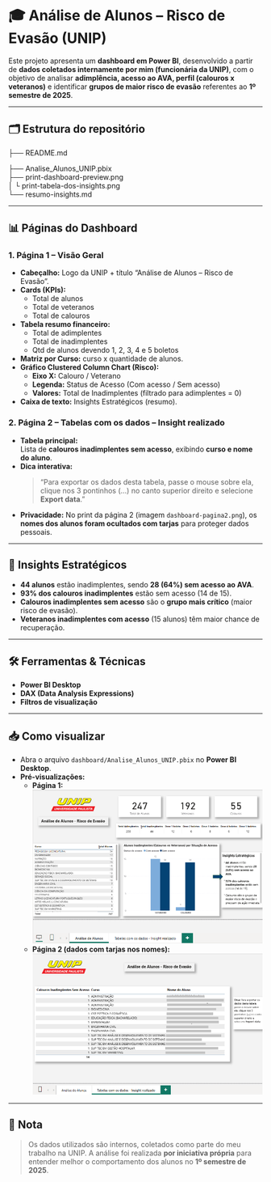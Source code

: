 # 🎓 Análise de Alunos – Risco de Evasão (UNIP)

Este projeto apresenta um **dashboard em Power BI**, desenvolvido a partir de **dados coletados internamente por mim (funcionária da UNIP)**, com o objetivo de analisar **adimplência, acesso ao AVA, perfil (calouros x veteranos)** e identificar **grupos de maior risco de evasão** referentes ao **1º semestre de 2025**.

---

## 🗂 Estrutura do repositório

├── README.md

├── Analise_Alunos_UNIP.pbix   
├── print-dashboard-preview.png      
│ └ print-tabela-dos-insights.png      
└── resumo-insights.md         

---

## 📊 Páginas do Dashboard

### **1. Página 1 – Visão Geral**
- **Cabeçalho:** Logo da UNIP + título “Análise de Alunos – Risco de Evasão”.
- **Cards (KPIs):**
  - Total de alunos
  - Total de veteranos
  - Total de calouros
- **Tabela resumo financeiro:**
  - Total de adimplentes
  - Total de inadimplentes
  - Qtd de alunos devendo 1, 2, 3, 4 e 5 boletos
- **Matriz por Curso:** curso x quantidade de alunos.
- **Gráfico Clustered Column Chart (Risco):**
  - **Eixo X:** Calouro / Veterano  
  - **Legenda:** Status de Acesso (Com acesso / Sem acesso)  
  - **Valores:** Total de Inadimplentes (filtrado para adimplentes = 0)
- **Caixa de texto:** Insights Estratégicos (resumo).

### **2. Página 2 – Tabelas com os dados – Insight realizado**
- **Tabela principal:**  
  Lista de **calouros inadimplentes sem acesso**, exibindo **curso e nome do aluno**.  
- **Dica interativa:**  
  > “Para exportar os dados desta tabela, passe o mouse sobre ela, clique nos 3 pontinhos (...) no canto superior direito e selecione **Export data**.”  
- **Privacidade:** No print da página 2 (imagem `dashboard-pagina2.png`), os **nomes dos alunos foram ocultados com tarjas** para proteger dados pessoais.

---

## 🧠 Insights Estratégicos
- **44 alunos** estão inadimplentes, sendo **28 (64%) sem acesso ao AVA**.  
- **93% dos calouros inadimplentes** estão sem acesso (14 de 15).  
- **Calouros inadimplentes sem acesso** são o **grupo mais crítico** (maior risco de evasão).
- **Veteranos inadimplentes com acesso** (15 alunos) têm maior chance de recuperação.

---

## 🛠 Ferramentas & Técnicas
- **Power BI Desktop**  
- **DAX (Data Analysis Expressions)**  
- **Filtros de visualização**

---

## 📥 Como visualizar
- Abra o arquivo `dashboard/Analise_Alunos_UNIP.pbix` no **Power BI Desktop**.
- **Pré-visualizações:**  
  - **Página 1:** ![Página 1](imagens/Print-dashboard-preview.png)  
  - **Página 2 (dados com tarjas nos nomes):** ![Página 2](imagens/Print-tabela-dos-insights.png)

---

## 📝 Nota
> Os dados utilizados são internos, coletados como parte do meu trabalho na UNIP. A análise foi realizada **por iniciativa própria** para entender melhor o comportamento dos alunos no **1º semestre de 2025**.

